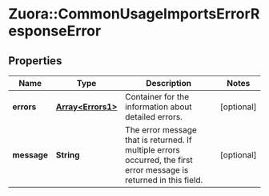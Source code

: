 # Zuora::CommonUsageImportsErrorResponseError

## Properties
Name | Type | Description | Notes
------------ | ------------- | ------------- | -------------
**errors** | [**Array&lt;Errors1&gt;**](Errors1.md) | Container for the information about detailed errors.  | [optional] 
**message** | **String** | The error message that is returned. If multiple errors occurred, the first error message is returned in this field.  | [optional] 


